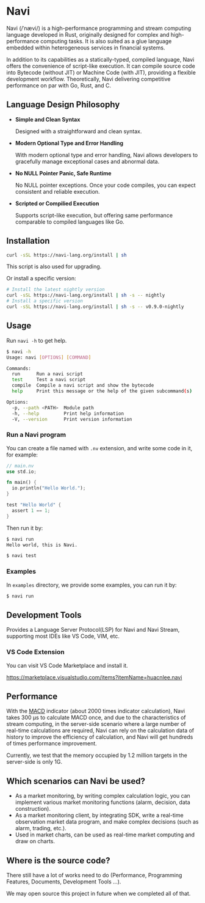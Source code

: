 # Navi

Navi (/ˈnævi/) is a high-performance programming and stream computing language developed in Rust, originally designed for complex and high-performance computing tasks. It is also suited as a glue language embedded within heterogeneous services in financial systems.

In addition to its capabilities as a statically-typed, compiled language, Navi offers the convenience of script-like execution. It can compile source code into Bytecode (without JIT) or Machine Code (with JIT), providing a flexible development workflow. Theoretically, Navi delivering competitive performance on par with Go, Rust, and C.

## Language Design Philosophy

- **Simple and Clean Syntax**

  Designed with a straightforward and clean syntax.

- **Modern Optional Type and Error Handling**

  With modern optional type and error handling, Navi allows developers to gracefully manage exceptional cases and abnormal data.

- **No NULL Pointer Panic, Safe Runtime**

  No NULL pointer exceptions. Once your code compiles, you can expect consistent and reliable execution.

- **Scripted or Compilied Execution**

  Supports script-like execution, but offering same performance comparable to compiled languages like Go.

## Installation

```bash
curl -sSL https://navi-lang.org/install | sh
```

This script is also used for upgrading.

Or install a specific version:

```bash
# Install the latest nightly version
curl -sSL https://navi-lang.org/install | sh -s -- nightly
# Install a specific version
curl -sSL https://navi-lang.org/install | sh -s -- v0.9.0-nightly
```

## Usage

Run `navi -h` to get help.

```bash
$ navi -h
Usage: navi [OPTIONS] [COMMAND]

Commands:
  run      Run a navi script
  test     Test a navi script
  compile  Compile a navi script and show the bytecode
  help     Print this message or the help of the given subcommand(s)

Options:
  -p, --path <PATH>  Module path
  -h, --help         Print help information
  -V, --version      Print version information
```

### Run a Navi program

You can create a file named with `.nv` extension, and write some code in it, for example:

```rust
// main.nv
use std.io;

fn main() {
  io.println("Hello World.");
}

test "Hello World" {
  assert 1 == 1;
}
```

Then run it by:

```bash
$ navi run
Hello world, this is Navi.

$ navi test
```

### Examples

In `examples` directory, we provide some examples, you can run it by:

```bash
$ navi run
```

## Development Tools

Provides a Language Server Protocol(LSP) for Navi and Navi Stream, supporting most IDEs like VS Code, VIM, etc.

### VS Code Extension

You can visit VS Code Marketplace and install it.

https://marketplace.visualstudio.com/items?itemName=huacnlee.navi

## Performance

With the [MACD](https://en.wikipedia.org/wiki/MACD) indicator (about 2000 times indicator calculation), Navi takes 300 µs to calculate MACD once, and due to the characteristics of stream computing, in the server-side scenario where a large number of real-time calculations are required, Navi can rely on the calculation data of history to improve the efficiency of calculation, and Navi will get hundreds of times performance improvement.

Currently, we test that the memory occupied by 1.2 million targets in the server-side is only 1G.

## Which scenarios can Navi be used?

- As a market monitoring, by writing complex calculation logic, you can implement various market monitoring functions (alarm, decision, data construction).
- As a market monitoring client, by integrating SDK, write a real-time observation market data program, and make complex decisions (such as alarm, trading, etc.).
- Used in market charts, can be used as real-time market computing and draw on charts.

## Where is the source code?

There still have a lot of works need to do (Performance, Programming Features, Documents, Development Tools ...).

We may open source this project in future when we completed all of that.

